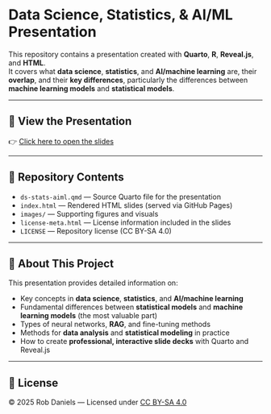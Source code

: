 # Data Science, Statistics, & AI/ML Presentation

This repository contains a presentation created with **Quarto**, **R**, **Reveal.js**, and **HTML**.  
It covers what **data science**, **statistics**, and **AI/machine learning** are, their **overlap**, and their **key differences**, particularly the differences between **machine learning models** and **statistical models**.

---

## 🔗 View the Presentation
👉 <a href="https://rdanielsstat.github.io/ds-stats-aiml-presentation/" target="_blank">Click here to open the slides</a>

---

## 📂 Repository Contents
- `ds-stats-aiml.qmd` — Source Quarto file for the presentation  
- `index.html` — Rendered HTML slides (served via GitHub Pages)  
- `images/` — Supporting figures and visuals  
- `license-meta.html` — License information included in the slides  
- `LICENSE` — Repository license (CC BY-SA 4.0)

---

## 📝 About This Project
This presentation provides detailed information on:
- Key concepts in **data science**, **statistics**, and **AI/machine learning**
- Fundamental differences between **statistical models** and **machine learning models** (the most valuable part)
- Types of neural networks, **RAG**, and fine-tuning methods
- Methods for **data analysis** and **statistical modeling** in practice
- How to create **professional, interactive slide decks** with Quarto and Reveal.js

---

## 📜 License
© 2025 Rob Daniels — Licensed under [CC BY-SA 4.0](https://creativecommons.org/licenses/by-sa/4.0/)